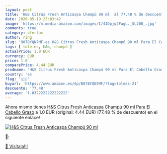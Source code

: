 ```yaml
---
layout: post
title: 'H&S Citrus Fresh Anticaspa Champú 90 ml  al 77.48 % de descuento'
date: 2020-05-19 23:03:42
image: 'https://m.media-amazon.com/images/I/41Dpjq2FagL._SL200_.jpg'
comments: true
category: ofertas
author: ring
slug: 'B07BYQN7MF-es H&S Citrus Fresh Anticaspa Champú 90 ml Para El Cabello Graso'
tags: [ tole.es, h&s, champú ]
actualPrice: 1.0 EUR
currency: EUR
price: 1.0
comparePrice: 4.44 EUR
prodname: 'H&S Citrus Fresh Anticaspa Champú 90 ml Para El Cabello Graso'
country: 'es'
flag: '🇪🇸'
buyurl: 'https://www.amazon.es/dp/B07BYQN7MF/?tag=tolees-21'
descuento: '77.48'
average: '1.0322222222222222'
---
```


Ahora mismo tienes [H&S Citrus Fresh Anticaspa Champú 90 ml Para El Cabello Graso](https://www.amazon.es/dp/B07BYQN7MF/?tag=tolees-21) a 1.0 EUR (original: 4.44 EUR) (77.48 %  de descuento) en el siguiente enlace!

[![H&S Citrus Fresh Anticaspa Champú 90 ml ](https://m.media-amazon.com/images/I/41Dpjq2FagL._SL200_.jpg)](https://www.amazon.es/dp/B07BYQN7MF/?tag=tolees-21)

🔎:


[🛒 Visítala!!!](https://www.amazon.es/dp/B07BYQN7MF/?tag=tolees-21)
